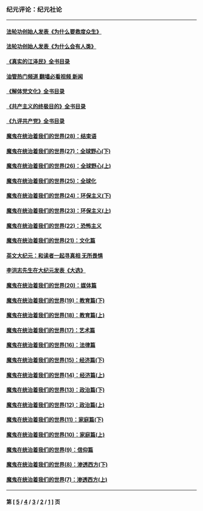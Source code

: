 ### 纪元评论：纪元社论
---
#### [法轮功创始人发表《为什么要救度众生》](../../pages/nsc422/n13975246.md?09280330) 
#### [法轮功创始人发表《为什么会有人类》](../../pages/nsc422/n13912117.md?09280330) 
#### [《真实的江泽民》全书目录](../../pages/nsc422/n13721399.md?09280330) 
#### [油管热门频道 翻墙必看视频 新闻](ok?09280330)
#### [《解体党文化》全书目录](../../pages/nsc422/n13721157.md?09280330) 
#### [《共产主义的终极目的》全书目录](../../pages/nsc422/n13721048.md?09280330) 
#### [《九评共产党》全书目录](../../pages/nsc422/n13708085.md?09280330) 
#### [魔鬼在统治着我们的世界(28)：结束语](../../pages/nsc422/n10936246.md?09280330) 
#### [魔鬼在统治着我们的世界(27)：全球野心(下)](../../pages/nsc422/n10928319.md?09280330) 
#### [魔鬼在统治着我们的世界(26)：全球野心(上)](../../pages/nsc422/n10900318.md?09280330) 
#### [魔鬼在统治着我们的世界(25)：全球化](../../pages/nsc422/n10788205.md?09280330) 
#### [魔鬼在统治着我们的世界(24)：环保主义(下)](../../pages/nsc422/n10695307.md?09280330) 
#### [魔鬼在统治着我们的世界(23)：环保主义(上)](../../pages/nsc422/n10688613.md?09280330) 
#### [魔鬼在统治着我们的世界(22)：恐怖主义](../../pages/nsc422/n10614727.md?09280330) 
#### [魔鬼在统治着我们的世界(21)：文化篇](../../pages/nsc422/n10597706.md?09280330) 
#### [英文大纪元：和读者一起寻真相 无所畏惧](../../pages/nsc422/n12542027.md?09280330) 
#### [李洪志先生在大纪元发表《大选》](../../pages/nsc422/n12534746.md?09280330) 
#### [魔鬼在统治着我们的世界(20)：媒体篇](../../pages/nsc422/n10586579.md?09280330) 
#### [魔鬼在统治着我们的世界(19)：教育篇(下)](../../pages/nsc422/n10564808.md?09280330) 
#### [魔鬼在统治着我们的世界(18)：教育篇(上)](../../pages/nsc422/n10526970.md?09280330) 
#### [魔鬼在统治着我们的世界(17)：艺术篇](../../pages/nsc422/n10499093.md?09280330) 
#### [魔鬼在统治着我们的世界(16)：法律篇](../../pages/nsc422/n10485969.md?09280330) 
#### [魔鬼在统治着我们的世界(15)：经济篇(下)](../../pages/nsc422/n10469975.md?09280330) 
#### [魔鬼在统治着我们的世界(14)：经济篇(上)](../../pages/nsc422/n10457370.md?09280330) 
#### [魔鬼在统治着我们的世界(13)：政治篇(下)](../../pages/nsc422/n10448270.md?09280330) 
#### [魔鬼在统治着我们的世界(12)：政治篇(上)](../../pages/nsc422/n10444576.md?09280330) 
#### [魔鬼在统治着我们的世界(11)：家庭篇(下)](../../pages/nsc422/n10440961.md?09280330) 
#### [魔鬼在统治着我们的世界(10)：家庭篇(上)](../../pages/nsc422/n10435448.md?09280330) 
#### [魔鬼在统治着我们的世界(9)：信仰篇](../../pages/nsc422/n10432159.md?09280330) 
#### [魔鬼在统治着我们的世界(8)：渗透西方(下)](../../pages/nsc422/n10429603.md?09280330) 
#### [魔鬼在统治着我们的世界(7)：渗透西方(上)](../../pages/nsc422/n10426013.md?09280330) 

---
#### 第 [ [5](./5.md?09280330) / [4](./4.md?09280330) / [3](./3.md?09280330) / [2](./2.md?09280330) / [1](./1.md?09280330) ] 页
